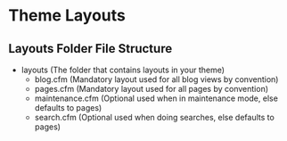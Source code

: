 # Theme Layouts

## Layouts Folder File Structure

* &#x20;layouts (The folder that contains layouts in your theme)
  * &#x20;blog.cfm (Mandatory layout used for all blog views by     convention)
  * &#x20;pages.cfm (Mandatory layout used for all pages by convention)
  * &#x20;maintenance.cfm (Optional used when in maintenance mode, else defaults to pages)
  * &#x20;search.cfm (Optional used when doing searches, else defaults to pages)
